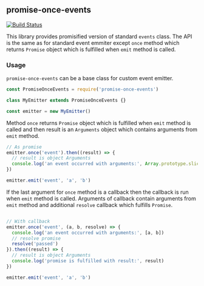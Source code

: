 ## promise-once-events

[![Build Status](https://secure.travis-ci.org/dex4er/js-promise-once-events.svg)](http://travis-ci.org/dex4er/js-promise-once-events)

This library provides promisified version of standard `events` class. The API is
the same as for standard event emmiter except `once` method which returns
`Promise` object which is fulfilled when `emit` method is called.

### Usage

`promise-once-events` can be a base class for custom event emitter.

```js
const PromiseOnceEvents = require('promise-once-events')

class MyEmitter extends PromiseOnceEvents {}

const emitter = new MyEmitter()
```

Method `once` returns `Promise` object which is fulfilled when `emit` method is
called and then result is an `Arguments` object which contains arguments from
`emit` method.

```js
// As promise
emitter.once('event').then((result) => {
  // result is object Arguments
  console.log('an event occurred with arguments:', Array.prototype.slice.call(result))
})

emitter.emit('event', 'a', 'b')
```

If the last argument for `once` method is a callback then the callback is run
when `emit` method is called. Arguments of callback contain arguments from
`emit` method and additional `resolve` callback which fulfills `Promise`.

```js

// With callback
emitter.once('event', (a, b, resolve) => {
  console.log('an event occurred with arguments:', [a, b])
  // resolve promise
  resolve('passed')
}).then((result) => {
  // result is object Arguments
  console.log('promise is fulfilled with result:', result)
})

emitter.emit('event', 'a', 'b')
```

